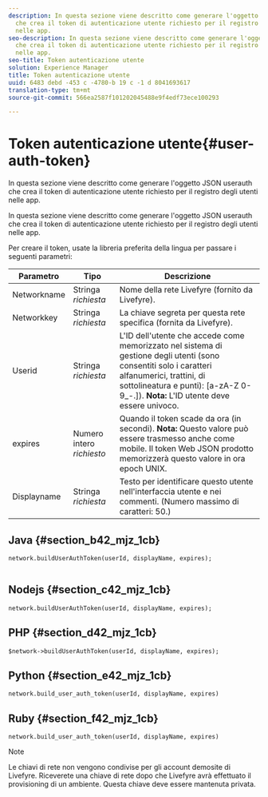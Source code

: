 ```yaml
---
description: In questa sezione viene descritto come generare l'oggetto JSON userauth
  che crea il token di autenticazione utente richiesto per il registro degli utenti
  nelle app.
seo-description: In questa sezione viene descritto come generare l'oggetto JSON userauth
  che crea il token di autenticazione utente richiesto per il registro degli utenti
  nelle app.
seo-title: Token autenticazione utente
solution: Experience Manager
title: Token autenticazione utente
uuid: 6483 debd -453 c -4780-b 19 c -1 d 8041693617
translation-type: tm+mt
source-git-commit: 566ea2587f101202045488e9f4edf73ece100293

---
```



# Token autenticazione utente{#user-auth-token}

In questa sezione viene descritto come generare l'oggetto JSON userauth che crea il token di autenticazione utente richiesto per il registro degli utenti nelle app.

In questa sezione viene descritto come generare l'oggetto JSON userauth che crea il token di autenticazione utente richiesto per il registro degli utenti nelle app.

Per creare il token, usate la libreria preferita della lingua per passare i seguenti parametri:

| Parametro | Tipo | Descrizione |
|---|---|---|
| Networkname | Stringa *richiesta* | Nome della rete Livefyre (fornito da Livefyre). |
| Networkkey | Stringa *richiesta* | La chiave segreta per questa rete specifica (fornita da Livefyre). |
| Userid | Stringa *richiesta* | L'ID dell'utente che accede come memorizzato nel sistema di gestione degli utenti (sono consentiti solo i caratteri alfanumerici, trattini, di sottolineatura e punti): [a-zA-Z 0-9_-.]). **Nota:** L'ID utente deve essere univoco. |
| expires | Numero intero *richiesto* | Quando il token scade da ora (in secondi). **Nota:** Questo valore può essere trasmesso anche come mobile. Il token Web JSON prodotto memorizzerà questo valore in ora epoch UNIX. |
| Displayname | Stringa *richiesta* | Testo per identificare questo utente nell'interfaccia utente e nei commenti. (Numero massimo di caratteri: 50.) |

## Java {#section_b42_mjz_1cb}

```
network.buildUserAuthToken(userId, displayName, expires); 
 
```

## Nodejs {#section_c42_mjz_1cb}

```
network.buildUserAuthToken(userId, displayName, expires); 
```

## PHP {#section_d42_mjz_1cb}

```
$network->buildUserAuthToken(userId, displayName, expires); 
```

## Python {#section_e42_mjz_1cb}

```
network.build_user_auth_token(userId, displayName, expires) 
```

## Ruby {#section_f42_mjz_1cb}

```
network.build_user_auth_token(userId, displayName, expires) 
```

>[!NOTE]
>
>Le chiavi di rete non vengono condivise per gli account demosite di Livefyre. Riceverete una chiave di rete dopo che Livefyre avrà effettuato il provisioning di un ambiente. Questa chiave deve essere mantenuta privata.

